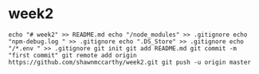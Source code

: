# week2

``echo "# week2" >> README.md
echo "/node_modules" >> .gitignore
echo "npm-debug.log " >> .gitignore
echo ".DS_Store" >> .gitignore
echo "/*.env " >> .gitignore
git init
git add README.md
git commit -m "first commit"
git remote add origin https://github.com/shawnmccarthy/week2.git
git push -u origin master``
